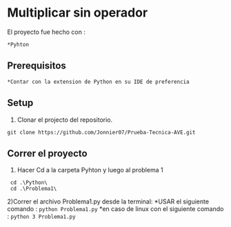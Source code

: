 # Multiplicar sin operador 

El proyecto fue hecho con : 

    *Pyhton 

## Prerequisitos

    *Contar con la extension de Python en su IDE de preferencia

## Setup

1) Clonar el projecto del repositorio.
```
git clone https://github.com/Jonnier07/Prueba-Tecnica-AVE.git

```
## Correr el proyecto 

1) Hacer Cd a la carpeta Pyhton y luego al problema 1

```
 cd .\Python\
 cd .\Problema1\
```
2)Correr el archivo Problema1.py desde la terminal: 
    *USAR el siguiente comando :
    ```
    python Problema1.py
    ```
    *en caso de linux con el siguiente comando :
    ```
    python 3 Problema1.py
    ```
    
